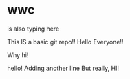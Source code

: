 # wwc
is also typing here

This IS a basic git repo!!
Hello Everyone!!


Why hi!

hello!
Adding another line
But really, HI!
